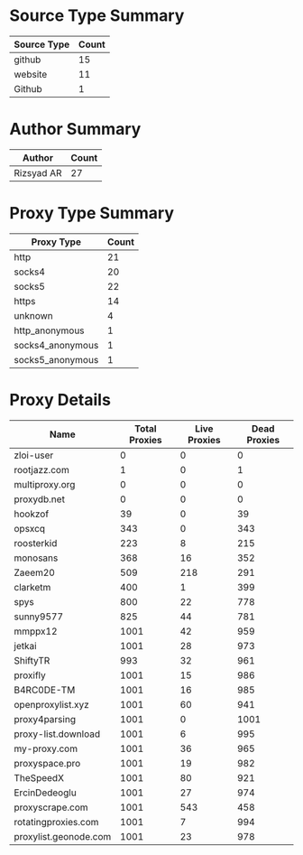 # Source Type Summary

| Source Type | Count |
|-------------|-------|
| github | 15 |
| website | 11 |
| Github | 1 |


# Author Summary

| Author | Count |
|--------|-------|
| Rizsyad AR | 27 |


# Proxy Type Summary

| Proxy Type | Count |
|------------|-------|
| http | 21 |
| socks4 | 20 |
| socks5 | 22 |
| https | 14 |
| unknown | 4 |
| http_anonymous | 1 |
| socks4_anonymous | 1 |
| socks5_anonymous | 1 |


# Proxy Details

| Name | Total Proxies | Live Proxies | Dead Proxies |
|------|---------------|--------------|---------------|
| zloi-user | 0 | 0 | 0 |
| rootjazz.com | 1 | 0 | 1 |
| multiproxy.org | 0 | 0 | 0 |
| proxydb.net | 0 | 0 | 0 |
| hookzof | 39 | 0 | 39 |
| opsxcq | 343 | 0 | 343 |
| roosterkid | 223 | 8 | 215 |
| monosans | 368 | 16 | 352 |
| Zaeem20 | 509 | 218 | 291 |
| clarketm | 400 | 1 | 399 |
| spys | 800 | 22 | 778 |
| sunny9577 | 825 | 44 | 781 |
| mmppx12 | 1001 | 42 | 959 |
| jetkai | 1001 | 28 | 973 |
| ShiftyTR | 993 | 32 | 961 |
| proxifly | 1001 | 15 | 986 |
| B4RC0DE-TM | 1001 | 16 | 985 |
| openproxylist.xyz | 1001 | 60 | 941 |
| proxy4parsing | 1001 | 0 | 1001 |
| proxy-list.download | 1001 | 6 | 995 |
| my-proxy.com | 1001 | 36 | 965 |
| proxyspace.pro | 1001 | 19 | 982 |
| TheSpeedX | 1001 | 80 | 921 |
| ErcinDedeoglu | 1001 | 27 | 974 |
| proxyscrape.com | 1001 | 543 | 458 |
| rotatingproxies.com | 1001 | 7 | 994 |
| proxylist.geonode.com | 1001 | 23 | 978 |
